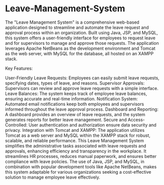 # Leave-Management-System



The "Leave Management System" is a comprehensive web-based application designed to streamline and automate the leave request and approval process within an organization. Built using Java, JSP, and MySQL, this system offers a user-friendly interface for employees to request leave and for supervisors to manage and approve those requests. The application leverages Apache NetBeans as the development environment and Tomcat as the web server, with MySQL for the database, all hosted on an XAMPP stack.

Key Features:

User-Friendly Leave Requests: Employees can easily submit leave requests, specifying dates, types of leave, and reasons.
Supervisor Approvals: Supervisors can review and approve leave requests with a simple interface.
Leave Balances: The system keeps track of employee leave balances, ensuring accurate and real-time information.
Notification System: Automated email notifications keep both employees and supervisors informed throughout the leave approval process.
Dashboard and Reporting: A dashboard provides an overview of leave requests, and the system generates reports for better leave management.
Secure and Access-Controlled: User authentication and authorization ensure data security and privacy.
Integration with Tomcat and XAMPP: The application utilizes Tomcat as a web server and MySQL within the XAMPP stack for robust, scalable, and reliable performance.
This Leave Management System simplifies the administrative tasks associated with leave requests and approvals, enhancing efficiency and transparency in the workplace. It streamlines HR processes, reduces manual paperwork, and ensures better compliance with leave policies. The use of Java, JSP, and MySQL, in combination with popular development tools like Apache NetBeans, makes this system adaptable for various organizations seeking a cost-effective solution to manage employee leave effectively.

